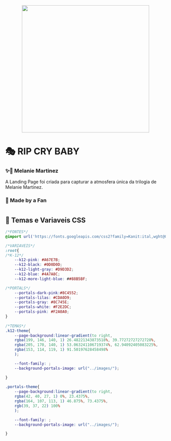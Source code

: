 <div align="center">
  <img src="https://github.com/user-attachments/assets/6faf726c-dc3b-46f9-a0ec-3195373f9ae8" width="400">
</div>

# 🎭 RIP CRY BABY
### ✨🎠 Melanie Martinez 

A Landing Page foi criada para capturar a atmosfera única da trilogia de Melanie Martinez. 

### 💖 Made by a Fan 
# 
## 🎨 Temas e Variaveis CSS
```css
/*FONTES*/
@import url('https://fonts.googleapis.com/css2?family=Kanit:ital,wght@0,100;0,200;0,300;0,400;0,500;0,600;0,700;0,800;0,900;1,100;1,200;1,300;1,400;1,500;1,600;1,700;1,800;1,900&display=swap');

/*VARIAVEIS*/
:root{
/*K-12*/
    --k12-pink: #A67E7B;
    --k12-black: #0D0D0D;
    --k12-light-gray: #D9D3D2;
    --k12-blue: #4A7A8C;
    --k12-more-light-blue: ##88B5BF;

/*PORTALS*/
    --portals-dark-pink:#8C4552;
    --portals-lilas: #CDA0D9;
    --portals-gray: #8C745E;
    --portals-white: #F2E2DC;
    --portals-pink: #F2A0A0;
}
    
/*TEMAS*/
.k12-theme{
    --page-background:linear-gradient(to right, 
    rgba(199, 146, 140, 1) 26.48221343873518%, 39.77272727272728%, 
    rgba(205, 170, 140, 1) 53.063241106719374%, 62.94092405083225%, 
    rgba(153, 114, 119, 1) 91.50197628458498%
    );

    --font-family: ;
    --background-portals-image: url("../images/");

}
    
.portals-theme{
    --page-background:linear-gradient(to right, 
    rgba(42, 40, 27, 1) 0%, 23.4375%, 
    rgba(164, 107, 113, 1) 46.875%, 73.4375%, 
    rgb(39, 37, 22) 100%
    );

    --font-family: ;
    --background-portals-image: url("../images/");

}
